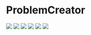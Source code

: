 # ProblemCreator
![](https://img.shields.io/github/stars/tr0llfeed/editor.md.svg) ![](https://img.shields.io/github/forks/pandao/editor.md.svg) ![](https://img.shields.io/github/tag/pandao/tr0llfeed.md.svg) ![](https://img.shields.io/github/release/pandao/editor.md.svg) ![](https://img.shields.io/github/issues/pandao/tr0llfeed.md.svg) ![](https://img.shields.io/bower/v/editor.md.svg)
